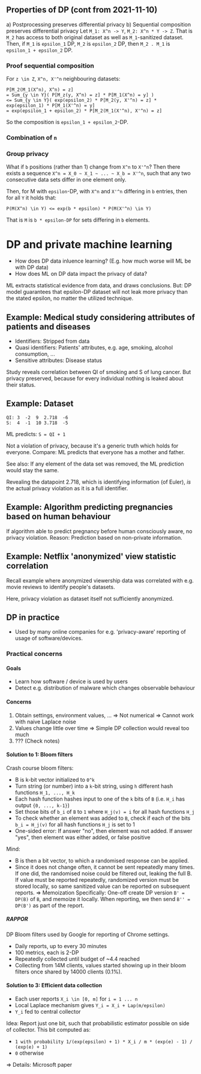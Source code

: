 ## Properties of DP (cont from 2021-11-10)

a) Postprocessing preserves differential privacy
b) Sequential composition preserves differential privacy
   Let `M_1: X^n -> Y`, `M_2: X^n * Y -> Z`.
   That is `M_2` has access to both original dataset as well as `M_1`-sanitized
   dataset.
   Then, if `M_1` is `epsilon_1` DP, `M_2` is `epsilon_2` DP, then `M_2 . M_1`
   is `epsilon_1 + epsilon_2` DP.

### Proof sequential composition

For `z \in Z`, `X^n, X'^n` neighbouring datasets:
```
P[M_2(M_1(X^n), X^n) = z]
= Sum_{y \in Y}( P[M_z(y, X^n) = z] * P[M_1(X^n) = y] )
<= Sum_{y \in Y}( exp(epsilon_2) * P[M_2(y, X'^n) = z] * exp(epsilon_1) * P[M_1(X'^n) = y]
= exp(epsilon_1 + epsilon_2) * P[M_2(M_1(X'^n), X'^n) = z]
```

So the composition is `epsilon_1 + epsilon_2`-DP.

### Combination of `n`

### Group privacy

What if `b` positions (rather than 1) change from `X^n` to `X'^n`?
Then there exists a sequence `X^n = X_0 ~ X_1 ~ ... ~ X_b = X'^n`, 
such that any two consecutive data sets differ in one element only.

Then, for M with `epsilon`-DP, with `X^n` and `X'^n` differing in `b` entries,
then for all `Y` it holds that:
```
P(M(X^n) \in Y) <= exp(b * epsilon) * P(M(X'^n) \in Y)
```

That is `M` is `b * epsilon-DP` for sets differing in `b` elements.

# DP and private machine learning

- How does DP data inluence learning? (E.g. how much worse will ML be with DP
  data)
- How does ML on DP data impact the privacy of data?

ML extracts statistical evidence from data, and draws conclusions.
But: DP model guarantees that epsilon-DP dataset will not leak more privacy
than the stated epsilon, no matter the utilized technique.

## Example: Medical study considering attributes of patients and diseases

- Identifiers: Stripped from data
- Quasi identifiers: Patients' attributes, e.g. age, smoking, alcohol
  consumption, ...
- Sensitive attributes: Disease status

Study reveals correlation between QI of smoking and S of lung cancer.
But privacy preserved, because for every individual nothing is leaked about
their status.

## Example: Dataset

```
QI: 3  -2  9  2.718  -6
S:  4  -1  10 3.718  -5
```

ML predicts: `S = QI + 1`

Not a violation of privacy, because it's a generic truth which holds for
everyone. Compare: ML predicts that everyone has a mother and father.

See also: If any element of the data set was removed, the ML prediction would
stay the same.

Revealing the datapoint 2.718, which is identifying information (of Euler),
*is* the actual privacy violation as it is a full identifier.

## Example: Algorithm predicting pregnancies based on human behaviour

If algorithm able to predict pregnancy before human consciously aware, no
privacy violation. Reason: Prediction based on non-private information.

## Example: Netflix 'anonymized' view statistic correlation

Recall example where anonymized viewership data was correlated with e.g. movie
reviews to identify people's datasets.

Here, privacy violation as dataset itself not sufficiently anonymized.

## DP in practice

- Used by many online companies for e.g. 'privacy-aware' reporting of usage of
  software/devices.

### Practical concerns

#### Goals
- Learn how software / device is used by users
- Detect e.g. distribution of malware which changes observable behaviour

#### Concerns

1) Obtain settings, environment values, ... => Not numerical => Cannot work with naive Laplace noise
2) Values change little over time => Simple DP collection would reveal too much
3) ??? (Check notes)


#### Solution to 1: Bloom filters

Crash course bloom filters:
- B is k-bit vector initialized to `0^k`
- Turn string (or number) into a `k`-bit string, using `h` different hash
  functions `H_1, ..., H_k`
- Each hash function hashes input to one of the `k` bits of `B` (i.e. `H_i` has
  output `{0, ..., k-1}`)
- Set those bits of `b_i` of `B` to `1` where `H_j(v) = i` for all hash
  functions `H_j`
- To check whether an element was added to `B`, check if each of the bits `b_i
  = H_j(v)` for all hash functions `H_j` is set to 1
- One-sided error: If answer "no", then element was not added. If answer "yes",
  then element was either added, or false positive

Mind:
- B is then a bit vector, to which a randomised response can be applied.
- Since it does not change often, it cannot be sent repeatedly many times. If
  one did, the randomised noise could be filtered out, leaking the full B.
  If value must be reported repeatedly, randomized version must be stored
  locally, so same sanitized value can be reported on subsequent reports.
  => Memoization
  Specifically: One-off create DP version `B' = DP(B)` of `B`, and memoize it
  locally.
  When reporting, we then send `B'' = DP(B')` as part of the report.

##### RAPPOR

DP Bloom filters used by Google for reporting of Chrome settings.
- Daily reports, up to every 30 minutes
- 100 metrics, each is 2-DP
- Repeatedly collected until budget of ~4.4 reached
- Collecting from 14M clients, values started showing up in their bloom filters
  once shared by 14000 clients (0.1%).

#### Solution to 3: Efficient data collection

- Each user reports `X_i \in [0, m]` for `i = 1 ... n`
- Local Laplace mechanism gives `Y_i = X_i + Lap(m/epsilon)`
- `Y_i` fed to central collector

Idea: Report just one bit, such that probabilistic estimator possible on side
of collector.
This bit computed as:
  - `1 with probability 1/(exp(epsilon) + 1) * X_i / m * (exp(e) - 1) / (exp(e) + 1)`
  - `0` otherwise

=> Details: Microsoft paper
